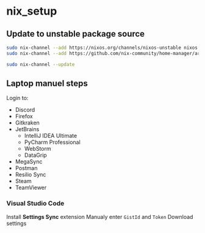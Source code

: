 # nix_setup

## Update to unstable package source

```bash
sudo nix-channel --add https://nixos.org/channels/nixos-unstable nixos
sudo nix-channel --add https://github.com/nix-community/home-manager/archive/release-20.09.tar.gz home-manager

sudo nix-channel --update
```

## Laptop manuel steps

Login to:

- Discord
- Firefox
- Gitkraken
- JetBrains
  - IntelliJ IDEA Ultimate
  - PyCharm Professional
  - WebStorm
  - DataGrip
- MegaSync
- Postman
- Resilio Sync
- Steam
- TeamViewer

### Visual Studio Code

Install **Settings Sync** extension
Manualy enter `GistId` and `Token`
Download settings
